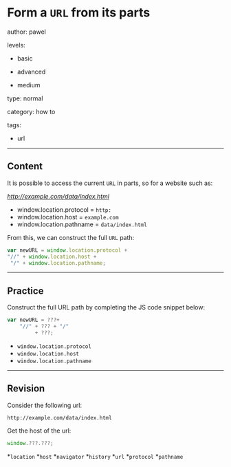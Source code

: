 # Form a `URL` from its parts 
author: pawel

levels:

  - basic

  - advanced

  - medium

type: normal

category: how to

tags:

  - url

---
## Content

It is possible to access the current `URL` in parts, so for a website such as:

_http://example.com/data/index.html_

- window.location.protocol = `http:`
- window.location.host = `example.com`
- window.location.pathname = `data/index.html`

From this, we can construct the full `URL` path:

```javascript
var newURL = window.location.protocol + 
"//" + window.location.host +
 "/" + window.location.pathname;
```

---
## Practice

Construct the full URL path by completing the JS code snippet below: 

```javascript
var newURL = ???+ 
    "//" + ??? + "/"
         + ???;
``` 

* `window.location.protocol`
* `window.location.host`
* `window.location.pathname`

---
## Revision

Consider the following url:
```
http://example.com/data/index.html
```

Get the host of the url:
```javascript
window.???.???;
```

*`location`
*`host`
*`navigator`
*`history`
*`url`
*`protocol`
*`pathname`